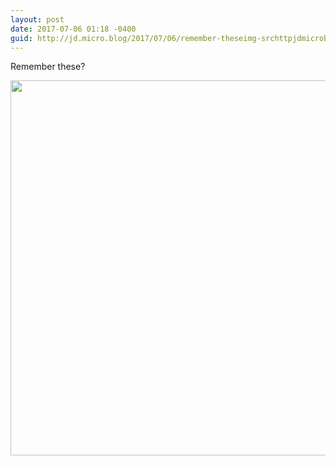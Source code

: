 ```yaml
---
layout: post
date: 2017-07-06 01:18 -0400
guid: http://jd.micro.blog/2017/07/06/remember-theseimg-srchttpjdmicrobloguploadsbfdbjpg.html
---
```

Remember these?

<img src="http://jd.micro.blog/uploads/2017/2b7fd0b935.jpg" width="600" height="600" style="height: auto" />
